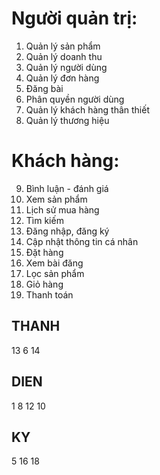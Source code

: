 # Người quản trị:
1. Quản lý sản phẩm
2. Quản lý doanh thu
3. Quản lý người dùng
4. Quản lý đơn hàng
5. Đăng bài
6. Phân quyền người dùng
7. Quản lý khách hàng thân thiết
8. Quản lý thương hiệu
# Khách hàng:
9. Bình luận - đánh giá
10. Xem sản phẩm
11. Lịch sử mua hàng
12. Tìm kiếm
13. Đăng nhập, đăng ký
14. Cập nhật thông tin cá nhân
15. Đặt hàng
16. Xem bài đăng
17. Lọc sản phẩm
18. Giỏ hàng
19. Thanh toán

## THANH
13 6 14
## DIEN
1 8 12 10
## KY
5 16 18